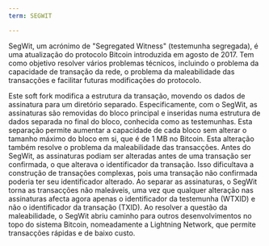 ```yaml
---
term: SEGWIT

---
```

SegWit, um acrónimo de "Segregated Witness" (testemunha segregada), é uma atualização do protocolo Bitcoin introduzida em agosto de 2017. Tem como objetivo resolver vários problemas técnicos, incluindo o problema da capacidade de transação da rede, o problema da maleabilidade das transacções e facilitar futuras modificações do protocolo.

Este soft fork modifica a estrutura da transação, movendo os dados de assinatura para um diretório separado. Especificamente, com o SegWit, as assinaturas são removidas do bloco principal e inseridas numa estrutura de dados separada no final do bloco, conhecida como as testemunhas. Esta separação permite aumentar a capacidade de cada bloco sem alterar o tamanho máximo do bloco em si, que é de 1 MB no Bitcoin. Esta alteração também resolve o problema da maleabilidade das transacções. Antes do SegWit, as assinaturas podiam ser alteradas antes de uma transação ser confirmada, o que alterava o identificador da transação. Isso dificultava a construção de transações complexas, pois uma transação não confirmada poderia ter seu identificador alterado. Ao separar as assinaturas, o SegWit torna as transacções não maleáveis, uma vez que qualquer alteração nas assinaturas afecta agora apenas o identificador da testemunha (WTXID) e não o identificador da transação (TXID). Ao resolver a questão da maleabilidade, o SegWit abriu caminho para outros desenvolvimentos no topo do sistema Bitcoin, nomeadamente a Lightning Network, que permite transacções rápidas e de baixo custo.